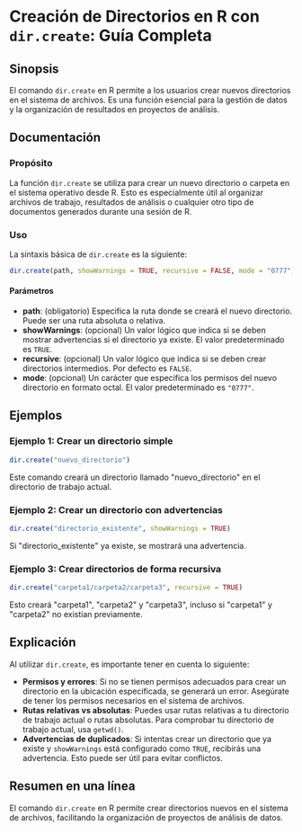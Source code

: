 <!--
Meta Description: # Creación de Directorios en R con `dir.create`: Guía Completa ## Sinopsis El comando `dir.create` en R permite a los usuarios crear nuevos directorio...
Meta Keywords: directorio, dir, create, crear, una
-->

# Creación de Directorios en R con `dir.create`: Guía Completa

## Sinopsis
El comando `dir.create` en R permite a los usuarios crear nuevos directorios en el sistema de archivos. Es una función esencial para la gestión de datos y la organización de resultados en proyectos de análisis.

## Documentación

### Propósito
La función `dir.create` se utiliza para crear un nuevo directorio o carpeta en el sistema operativo desde R. Esto es especialmente útil al organizar archivos de trabajo, resultados de análisis o cualquier otro tipo de documentos generados durante una sesión de R.

### Uso
La sintaxis básica de `dir.create` es la siguiente:

```R
dir.create(path, showWarnings = TRUE, recursive = FALSE, mode = "0777")
```

#### Parámetros
- **path**: (obligatorio) Especifica la ruta donde se creará el nuevo directorio. Puede ser una ruta absoluta o relativa.
- **showWarnings**: (opcional) Un valor lógico que indica si se deben mostrar advertencias si el directorio ya existe. El valor predeterminado es `TRUE`.
- **recursive**: (opcional) Un valor lógico que indica si se deben crear directorios intermedios. Por defecto es `FALSE`.
- **mode**: (opcional) Un carácter que especifica los permisos del nuevo directorio en formato octal. El valor predeterminado es `"0777"`.

## Ejemplos

### Ejemplo 1: Crear un directorio simple
```R
dir.create("nuevo_directorio")
```
Este comando creará un directorio llamado "nuevo_directorio" en el directorio de trabajo actual.

### Ejemplo 2: Crear un directorio con advertencias
```R
dir.create("directorio_existente", showWarnings = TRUE)
```
Si "directorio_existente" ya existe, se mostrará una advertencia.

### Ejemplo 3: Crear directorios de forma recursiva
```R
dir.create("carpeta1/carpeta2/carpeta3", recursive = TRUE)
```
Esto creará "carpeta1", "carpeta2" y "carpeta3", incluso si "carpeta1" y "carpeta2" no existían previamente.

## Explicación

Al utilizar `dir.create`, es importante tener en cuenta lo siguiente:

- **Permisos y errores**: Si no se tienen permisos adecuados para crear un directorio en la ubicación especificada, se generará un error. Asegúrate de tener los permisos necesarios en el sistema de archivos.
- **Rutas relativas vs absolutas**: Puedes usar rutas relativas a tu directorio de trabajo actual o rutas absolutas. Para comprobar tu directorio de trabajo actual, usa `getwd()`.
- **Advertencias de duplicados**: Si intentas crear un directorio que ya existe y `showWarnings` está configurado como `TRUE`, recibirás una advertencia. Esto puede ser útil para evitar conflictos.

## Resumen en una línea
El comando `dir.create` en R permite crear directorios nuevos en el sistema de archivos, facilitando la organización de proyectos de análisis de datos.